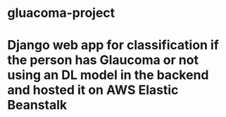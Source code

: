 # gluacoma-project 
# Django web app for classification if the person has Glaucoma or not using an DL model in the backend and hosted it on AWS Elastic Beanstalk 
